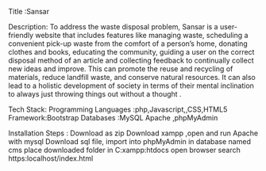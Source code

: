 Title :Sansar

Description:
To address the waste disposal problem, Sansar is a user-friendly website that includes features like managing waste, scheduling a convenient pick-up waste from the comfort of a person’s home, donating clothes and books, educating the community, guiding a user on the correct disposal method of an article and collecting feedback to continually collect new ideas and improve. This can promote the reuse and recycling of materials, reduce landfill waste, and conserve natural resources. It can also lead to a holistic development of society in terms of their mental inclination to always just throwing things out without a thought .

Tech Stack:
          Programming Languages :php,Javascript,,CSS,HTML5
          Framework:Bootstrap
          Databases :MySQL
          Apache ,phpMyAdmin

Installation Steps :
                        Download as zip
                    Download xampp ,open and run Apache with mysql
                    Download sql file, import into phpMyAdmin in database named cms
                    place downloaded folder in C:xampp:htdocs
                    open browser
                    search https:localhost/index.html

                    
